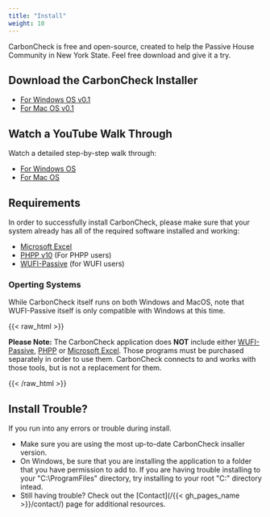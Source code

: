 ```yaml
---
title: "Install"
weight: 10
---
```

CarbonCheck is free and open-source, created to help the Passive House Community in New York State. Feel free download and give it a try.

## Download the CarbonCheck Installer
- [For Windows OS v0.1](https://github.com/PH-Tools/CarbonCheck/raw/main/Installers/CarbonCheck-0.1-win64.msi)
- [For Mac OS v0.1](https://github.com/PH-Tools/CarbonCheck/raw/main/Installers/CarbonCheck-0.1-macos.dmg)


## Watch a YouTube Walk Through
Watch a detailed step-by-step walk through:
-  [For Windows OS](https://youtu.be/DvH_Wxf1D8A)
-  [For Mac OS](https://youtu.be/DvH_Wxf1D8A)


## Requirements
In order to successfully install CarbonCheck, please make sure that your system already has all of the required software installed and working:
- [Microsoft Excel](https://www.microsoft.com/en-us/microsoft-365/excel)
- [PHPP v10](https://passivehouse.com/04_phpp/04_phpp.htm) (For PHPP users)
- [WUFI-Passive](https://wufi.de/en/software/wufi-passive/) (for WUFI users)

### Operting Systems
While CarbonCheck itself runs on both Windows and MacOS, note that WUFI-Passive itself is only compatible with Windows at this time.

{{< raw_html >}}
  <p class="important">
    <strong>Please Note:</strong> The CarbonCheck application does <strong>NOT</strong> include either <a target="_blank" href="https://wufi.de/en/software/wufi-passive/">WUFI-Passive</a>, <a target="_blank" href="https://passivehouse.com/04_phpp/04_phpp.htm">PHPP</a> or <a target="_blank" href="https://www.microsoft.com/en-us/microsoft-365/excel">Microsoft Excel</a>. Those programs must be purchased separately in order to use them. CarbonCheck connects to and works with those tools, but is not a replacement for them.
  </p>
{{< /raw_html >}}

## Install Trouble?
If you run into any errors or trouble during install.
- Make sure you are using the most up-to-date CarbonCheck insaller version.
- On Windows, be sure that you are installing the application to a folder that you have permission to add to. If you are having trouble installing to your "C:\ProgramFiles" directory, try installing to your root "C:\" directory intead.
- Still having trouble? Check out the [Contact](/{{< gh_pages_name >}}/contact/) page for additional resources.